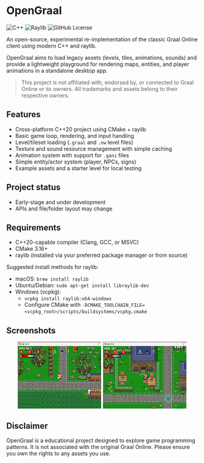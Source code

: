 # OpenGraal

![C++](https://img.shields.io/badge/C%2B%2B-20-blue?style=flat-square&logo=cplusplus)
![Raylib](https://img.shields.io/badge/Raylib-5.5-white?style=flat-square&logo=raylib)
![GitHub License](https://img.shields.io/github/license/guthius/OpenGraal.Client)

An open-source, experimental re-implementation of the classic Graal Online client using modern C++ and raylib.

OpenGraal aims to load legacy assets (levels, tiles, animations, sounds) and provide a lightweight playground for rendering maps, entities, and player animations in a standalone desktop app.

> This project is not affiliated with, endorsed by, or connected to Graal Online or its owners. All trademarks and assets belong to their respective owners.

## Features

- Cross-platform C++20 project using CMake + raylib
- Basic game loop, rendering, and input handling
- Level/tileset loading (`.graal` and `.nw` level files)
- Texture and sound resource management with simple caching
- Animation system with support for `.gani` files
- Simple entity/actor system (player, NPCs, signs)
- Example assets and a starter level for local testing

## Project status

- Early-stage and under development
- APIs and file/folder layout may change

## Requirements

- C++20-capable compiler (Clang, GCC, or MSVC)
- CMake 3.16+
- raylib (installed via your preferred package manager or from source)

Suggested install methods for raylib:
- macOS: `brew install raylib`
- Ubuntu/Debian: `sudo apt-get install libraylib-dev`
- Windows (vcpkg):
    - `vcpkg install raylib:x64-windows`
    - Configure CMake with `-DCMAKE_TOOLCHAIN_FILE=<vcpkg_root>/scripts/buildsystems/vcpkg.cmake`

## Screenshots

<div align="center">

[![c dark](.github/screenshot1-thumb.png)](.github/screenshot1.png)
[![c dark](.github/screenshot2-thumb.png)](.github/screenshot2.png)

</div>

## Disclaimer

OpenGraal is a educational project designed to explore game programming patterns. It is not associated with the original Graal Online. Please ensure you own the rights to any assets you use.
